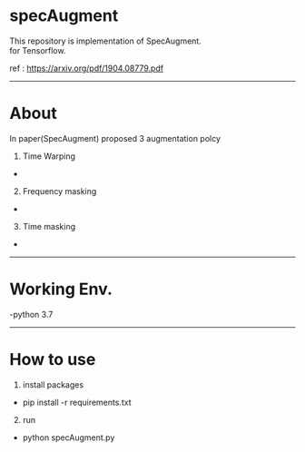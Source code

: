# specAugment
This repository is implementation of SpecAugment.  
for Tensorflow.

ref : https://arxiv.org/pdf/1904.08779.pdf

---
# About
In paper(SpecAugment) proposed 3 augmentation polcy

1. Time Warping
-

2. Frequency masking
- 

3. Time masking
- 

---
# Working Env.
-python 3.7


---
# How to use
1. install packages
- pip install -r requirements.txt


2. run 
- python specAugment.py